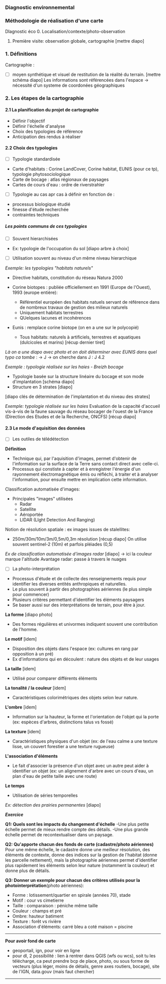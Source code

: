 ### Diagnostic environnemental
### Méthodologie de réalisation d'une carte

DIagnostic éco 
0. Localisation/contexte/photo-observation
1. Première visite: observation globale, cartographie
[mettre diapo]

### 1. Définitions

Cartographie : 
- [ ] moyen synthétique et visuel de restitution de la réalité du terrain.
[mettre schéma diapo]
Les informations sont référencées dans l'espace
-> nécessité d'un systeme de coordonées géographiques

### 2. Les étapes de la cartographie

#### 2.1 La planification du projet de cartographie
- Définir l'objectif
- Définir l'échelle d'analyse
- Choix des typologies de référence
- Anticipation des rendus à réaliser

#### 2.2 Choix des typologies

- [ ] Typologie standardisée
- Carte d'habitats : Corine LandCover, Corine habitat, EUNIS (pour ce tp), typologie phytosociologique
- Carte de bocage : atlas régionaux de paysages
- Cartes de cours d'eau : ordre de riverstrahler

- [ ] Typologie au cas apr cas à définir en fonction de :
- processus biologique étudié
- finesse d'étude recherchée
- contraintes techniques

##### Les points communs de ces typologies

- [ ] Souvent hierarchisées
- Ex: typologie de l'occupation du sol
[diapo arbre à choix]

- [ ] Utilisation souvent au niveau d'un même niveau hierarchique

*Exemple: les typologies "habitats naturels"*
- Directive habitats, constitution du réseau Natura 2000
- Corine biotopes : publiée officiellement en 1991 (Europe de l'Ouest), 1993 (europe entière):
	- Référentiel européen des habitats natuels servant de référence dans de nombreux travaux de gestion des milieux naturels
	- Uniquement habitats terrestres
	- QUelques lacunes et incohérences

- Eunis : remplace corine biotope (on en a une sur le polycopié)
	- Tous habitats: naturels à artificiels, terrestres et aquatiques (dulcicoles et marins)
	[récup dernier tiret]


*Là on a une diapo avec photo et on doit déterminer avec EUNIS dans quel typo ca tombe* :
-> J
-> on cherche dans J : J 4.2 

*Exemple : typologie réalisée sur les haies - Breizh bocage*
- Typologie basée sur la structure linéaire du bocage et son mode d'implantation
[schéma diapo]
- Structure en 3 strates
[diapo]

[diapo clés de détermination de l'implantation et du niveau des strates]

*Exemple: typologie réalisée sur les haies*
Evaluation de la capacité d'accueil vis-à-vis de la faune sauvage du réseau bocager de l'ouest de la France (Direction des Etudes et de la Recherche, ONCFS)
[récup diapo]

#### 2.3 Le mode d'aquisition des données

- [ ] Les outiles de télédétection

**Définition**
- Technique qui, par l'aquisition d'images, permet d'obtenir de l'information sur la surface de la Terre sans contact direct avec celle-ci.
- Processus qui constiste à capter et à enregistrer l'énergie d'un rayonnement électromagnétique émis ou réfléchi, à traiter et à analyser l'information, pour ensuite mettre en implication cette information.

Classification automatisée d'images:
- Principales "images" utilisées
	- Radar
	- Satellite
	- Aéroportée
	- LIDAR (LIght Detection And Ranging)

Notion de résolution spatiale : ex images issues de stalellites:
- 250m/30m/10m/3m/0,5m/0,3m résolution
[récup diapo]
On utilise souvent sentinel-2 (10m) et parfois pléiades (0,5)

*Ex de classification automatisée d'images radar*
[diapo]
-> ici la couleur marque l'altitude
Avantage radar: passe à travers le nuages

- [ ] La photo-interprétation
- Processus d'étude et de collecte des renseignements requis pour identifier les diverses entités anthropiques et naturelles.
- Le plus souvent à partir des photographies aériennes (le plus simple pour commencer)
- Plusieurs critères permettant d'identifier les éléments paysagers
- Se baser aussi sur des interprétations de terrain, pour être à jour.


**La forme**
[diapo photo]
- Des formes régulières et univormes indiquent souvent une contribution de l'homme.

**Le motif**
[idem]
- Disposition des objets dans l'espace (ex: cultures en rang par opposition à un pré)
- Ex d'informations qui en découlent : nature des objets et de leur usages

**La taille**
[idem]
- Utilisé pour comparer différents éléments

**La tonalité / la couleur**
[idem]
- Caractéristiques colorimétriques des objets selon leur nature.

**L'ombre**
[idem]
- Information sur la hauteur, la forme et l'orientation de l'objet qui la porte (ex: espèces d'arbres, distinctions talus vs fossé)

**La texture**
[idem]
- Caractéristiques physiques d'un objet (ex: de l'eau calme a une texture lisse, un couvert forestier a une texture rugueuse)

**L'association d'éléments**
- Le fait d'associer la présence d'un objet avec un autre peut aider à identifier un objet (ex: un alignement d'arbre avec un cours d'eau, un plan d'eau de petite taille avec une route)

**Le temps**
- Utilisation de séries temporelles

*Ex: détection des prairies permanentes*
[diapo]


***Exercice***

**Q1: Quels sont les impacts du changement d'échelle**
-Une plus petite échelle permet de mieux rendre compte des détails.
-Une plus grande échelle permet de recontextualiser dans un paysage.

**Q2: Qu'apporte chacun des fonds de carte (cadastre/photo aériennes)**
Pour une même échelle, le cadastre donne une meilleur résolution, des éléments de contexte, donne des indices sur la gestion de l'habitat (donne les parcelle nettement), mais la photographie aériennes permet d'identifier plus rapidement les éléments selon leur nature (notamment la couleur) et donne plus de détails.

**Q3: Donner un exemple pour chacun des critères utilisés pour la photointerprétation**(photo aériennes):
- Forme : lotissement/quartier en spirale (années 70), stade
- Motif : cour vs cimetierre
- Taille : comparaison : péniche même taille 
- Couleur : champs et pré
- Ombre: hauteur batiment
- Texture : forêt vs rivière
- Association d'éléments: carré bleu a coté maison = piscine




















____
**Pour avoir fond de carte**
- geoportail, ign, pour voir en ligne
- pour dl, 2 possibilité : lien à rentrer dans QGIS (wfs ou wcs), soit tu les télécharge, ca peut prendre bcp de place, photo, ou sous forme de vecteurs (plus léger, moins de détails, genre axes routiers, bocage), site de l'IGN, data.gouv (mais faut chercher)
___
